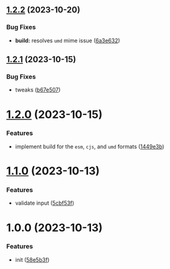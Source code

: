 ## [1.2.2](https://github.com/bent10/json-loose/compare/v1.2.1...v1.2.2) (2023-10-20)


### Bug Fixes

* **build:** resolves `umd` mime issue ([6a3e632](https://github.com/bent10/json-loose/commit/6a3e632eb73128ee53cba9fe7f5f665a7777dd6f))

## [1.2.1](https://github.com/bent10/json-loose/compare/v1.2.0...v1.2.1) (2023-10-15)


### Bug Fixes

* tweaks ([b67e507](https://github.com/bent10/json-loose/commit/b67e50762041d7ed2a7461aa8548483efa4877eb))

# [1.2.0](https://github.com/bent10/json-loose/compare/v1.1.0...v1.2.0) (2023-10-15)


### Features

* implement build for the `esm`, `cjs`, and `umd` formats ([1449e3b](https://github.com/bent10/json-loose/commit/1449e3b8c6c7d85959a1404ad86e5d8a786d3422))

# [1.1.0](https://github.com/bent10/json-loose/compare/v1.0.0...v1.1.0) (2023-10-13)


### Features

* validate input ([5cbf53f](https://github.com/bent10/json-loose/commit/5cbf53f45a8d0fc016143ce03168e0fec37c02e2))

# 1.0.0 (2023-10-13)


### Features

* init ([58e5b3f](https://github.com/bent10/json-loose/commit/58e5b3f0bc7d83ef39f91b48d6b60ccef260377a))
